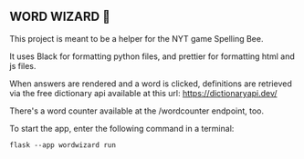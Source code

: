 ## WORD WIZARD :mage:

This project is meant to be a helper for the NYT game Spelling Bee.

It uses Black for formatting python files, and prettier for formatting html and js files.

When answers are rendered and a word is clicked, definitions are retrieved via the free dictionary api available at this url: https://dictionaryapi.dev/

There's a word counter available at the /wordcounter endpoint, too.

To start the app, enter the following command in a terminal:

```
flask --app wordwizard run
```

